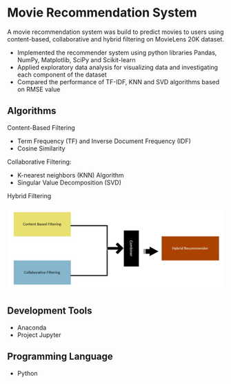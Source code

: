 # Movie Recommendation System

A movie recommendation system was build to predict movies to users using content-based, collaborative and hybrid filtering on MovieLens 20K dataset.

- Implemented the recommender system using python libraries Pandas, NumPy, Matplotlib, SciPy and Scikit-learn
- Applied exploratory data analysis for visualizing data and investigating each component of the dataset
- Compared the performance of TF-IDF, KNN and SVD algorithms based on RMSE value

## Algorithms

Content-Based Filtering

- Term Frequency (TF) and Inverse Document Frequency (IDF)
- Cosine Similarity

Collaborative Filtering:

- K-nearest neighbors (KNN) Algorithm
- Singular Value Decomposition (SVD)

Hybrid Filtering

![Movie Recommendation System ](demo/p5.JPG)

## Development Tools
- Anaconda
- Project Jupyter

## Programming Language 
- Python
